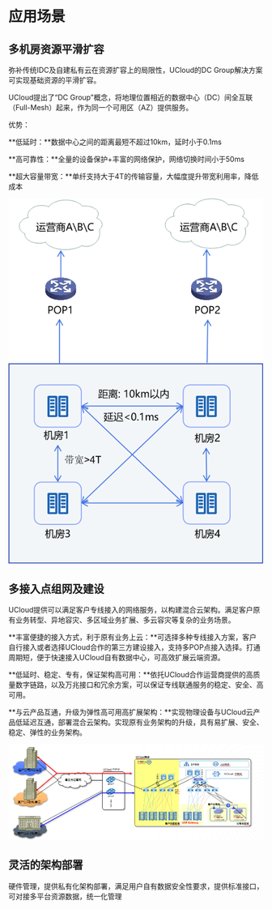 

# 应用场景



## 多机房资源平滑扩容

弥补传统IDC及自建私有云在资源扩容上的局限性，UCloud的DC Group解决方案可实现基础资源的平滑扩容。

UCloud提出了“DC Group”概念，将地理位置相近的数据中心（DC）间全互联（Full-Mesh）起来，作为同一个可用区（AZ）提供服务。

优势：

**低延时：**数据中心之间的距离最短不超过10km，延时小于0.1ms

**高可靠性：**全量的设备保护+丰富的网络保护，网络切换时间小于50ms

**超大容量带宽：**单纤支持大于4T的传输容量，大幅度提升带宽利用率，降低成本

![多机房资源平滑扩容](/images/DC-Group.png)


## 多接入点组网及建设

UCloud提供可以满足客户专线接入的网络服务，以构建混合云架构。满足客户原有业务转型、异地容灾、多区域业务扩展、多云容灾等复杂的业务场景。

**丰富便捷的接入方式，利于原有业务上云：**可选择多种专线接入方案，客户自行接入或者选择UCloud合作的第三方建设接入，支持多POP点接入选择。打通周期短，便于快速接入UCloud自有数据中心，可高效扩展云端资源。

**低延时、稳定、专有，保证架构高可用：**依托UCloud合作运营商提供的高质量数字链路，以及万兆接口和冗余方案，可以保证专线联通服务的稳定、安全、高可用。

**与云产品互通，升级为弹性高可用高扩展架构：**实现物理设备与UCloud云产品低延迟互通，部署混合云架构。实现原有业务架构的升级，具有易扩展、安全、稳定、弹性的业务架构。

![多接入点组网及建设](/images/special-line.png)

## 灵活的架构部署

硬件管理，提供私有化架构部署，满足用户自有数据安全性要求，提供标准接口，可对接多平台资源数据，统一化管理
